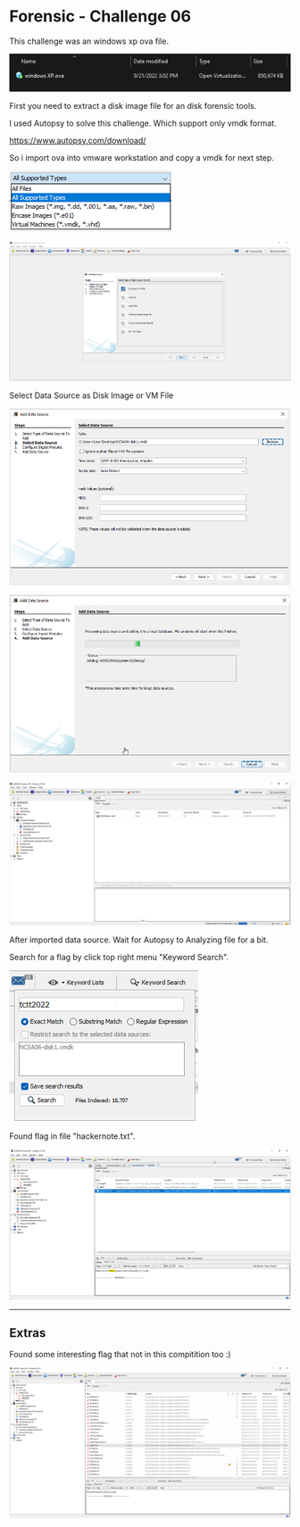 # Forensic - Challenge 06

This challenge was an windows xp ova file.

![image-20221003171512342](./forensic-challenge06.assets/image-20221003171512342.png)

First you need to extract a disk image file for an disk forensic tools.

I used Autopsy to solve this challenge. Which support only vmdk format.

https://www.autopsy.com/download/

So i import ova into vmware workstation and copy a vmdk for next step.

![image-20221003171953033](./forensic-challenge06.assets/image-20221003171953033.png)

![image-20221003151116300](./forensic-challenge06.assets/image-20221003151116300.png)

Select Data Source as Disk Image or VM File

![image-20221003151134570](./forensic-challenge06.assets/image-20221003151134570.png)

![image-20221003151155646](./forensic-challenge06.assets/image-20221003151155646.png)

![image-20221003151236116](./forensic-challenge06.assets/image-20221003151236116.png)

After imported data source. Wait for Autopsy to Analyzing file for a bit.

Search for a flag by click top right menu "Keyword Search".

![image-20221003164015121](./forensic-challenge06.assets/image-20221003164015121.png)

Found flag in file "hackernote.txt".

![image-20221003163951127](./forensic-challenge06.assets/image-20221003163951127.png)

---

## Extras

Found some interesting flag that not in this compitition too :)

![image-20221003163804446](./forensic-challenge06.assets/image-20221003163804446.png)